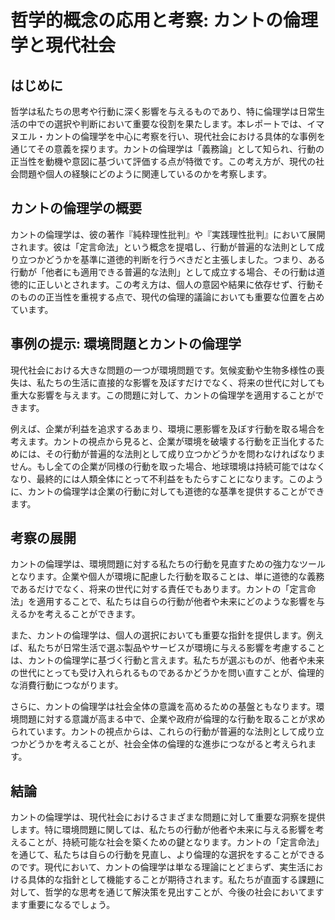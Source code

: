 # 哲学的概念の応用と考察: カントの倫理学と現代社会

## はじめに

哲学は私たちの思考や行動に深く影響を与えるものであり、特に倫理学は日常生活の中での選択や判断において重要な役割を果たします。本レポートでは、イマヌエル・カントの倫理学を中心に考察を行い、現代社会における具体的な事例を通じてその意義を探ります。カントの倫理学は「義務論」として知られ、行動の正当性を動機や意図に基づいて評価する点が特徴です。この考え方が、現代の社会問題や個人の経験にどのように関連しているのかを考察します。

## カントの倫理学の概要

カントの倫理学は、彼の著作『純粋理性批判』や『実践理性批判』において展開されます。彼は「定言命法」という概念を提唱し、行動が普遍的な法則として成り立つかどうかを基準に道徳的判断を行うべきだと主張しました。つまり、ある行動が「他者にも適用できる普遍的な法則」として成立する場合、その行動は道徳的に正しいとされます。この考え方は、個人の意図や結果に依存せず、行動そのものの正当性を重視する点で、現代の倫理的議論においても重要な位置を占めています。

## 事例の提示: 環境問題とカントの倫理学

現代社会における大きな問題の一つが環境問題です。気候変動や生物多様性の喪失は、私たちの生活に直接的な影響を及ぼすだけでなく、将来の世代に対しても重大な影響を与えます。この問題に対して、カントの倫理学を適用することができます。

例えば、企業が利益を追求するあまり、環境に悪影響を及ぼす行動を取る場合を考えます。カントの視点から見ると、企業が環境を破壊する行動を正当化するためには、その行動が普遍的な法則として成り立つかどうかを問わなければなりません。もし全ての企業が同様の行動を取った場合、地球環境は持続可能ではなくなり、最終的には人類全体にとって不利益をもたらすことになります。このように、カントの倫理学は企業の行動に対しても道徳的な基準を提供することができます。

## 考察の展開

カントの倫理学は、環境問題に対する私たちの行動を見直すための強力なツールとなります。企業や個人が環境に配慮した行動を取ることは、単に道徳的な義務であるだけでなく、将来の世代に対する責任でもあります。カントの「定言命法」を適用することで、私たちは自らの行動が他者や未来にどのような影響を与えるかを考えることができます。

また、カントの倫理学は、個人の選択においても重要な指針を提供します。例えば、私たちが日常生活で選ぶ製品やサービスが環境に与える影響を考慮することは、カントの倫理学に基づく行動と言えます。私たちが選ぶものが、他者や未来の世代にとっても受け入れられるものであるかどうかを問い直すことが、倫理的な消費行動につながります。

さらに、カントの倫理学は社会全体の意識を高めるための基盤ともなります。環境問題に対する意識が高まる中で、企業や政府が倫理的な行動を取ることが求められています。カントの視点からは、これらの行動が普遍的な法則として成り立つかどうかを考えることが、社会全体の倫理的な進歩につながると考えられます。

## 結論

カントの倫理学は、現代社会におけるさまざまな問題に対して重要な洞察を提供します。特に環境問題に関しては、私たちの行動が他者や未来に与える影響を考えることが、持続可能な社会を築くための鍵となります。カントの「定言命法」を通じて、私たちは自らの行動を見直し、より倫理的な選択をすることができるのです。現代において、カントの倫理学は単なる理論にとどまらず、実生活における具体的な指針として機能することが期待されます。私たちが直面する課題に対して、哲学的な思考を通じて解決策を見出すことが、今後の社会においてますます重要になるでしょう。